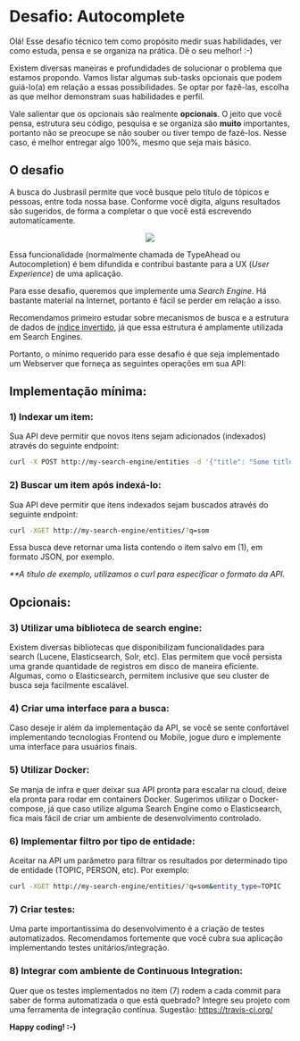 # Desafio: Autocomplete

Olá! Esse desafio técnico tem como propósito medir suas habilidades, ver como estuda, pensa e se organiza na prática. Dê o seu melhor! :-)

Existem diversas maneiras e profundidades de solucionar o problema que estamos propondo. Vamos listar algumas sub-tasks opcionais que podem guiá-lo(a) em relação a essas possibilidades. Se optar por fazê-las, escolha as que melhor demonstram suas habilidades e perfil.

Vale salientar que os opcionais são realmente **opcionais**. O jeito que você pensa, estrutura seu código, pesquisa e se organiza são **muito** importantes, portanto não se preocupe se não souber ou tiver tempo de fazê-los. Nesse caso, é melhor entregar algo 100%, mesmo que seja mais básico.

## O desafio
A busca do Jusbrasil permite que você busque pelo título de tópicos e pessoas, entre toda nossa base.
Conforme você digita, alguns resultados são sugeridos, de forma a completar o que você está escrevendo automaticamente.

<p align="center">
  <img src="https://api.monosnap.com/rpc/file/download?id=NXGOEodtY6iY69o3MwJ3slJO9X59W8" />
</p>

Essa funcionalidade (normalmente chamada de TypeAhead ou Autocompletion) é bem difundida e contribui bastante para a UX (*User Experience*) de uma aplicação.

Para esse desafio, queremos que implemente uma *Search Engine*. Há bastante material na Internet, portanto é fácil se perder em relação a isso.

Recomendamos primeiro estudar sobre mecanismos de busca e a estrutura de dados de [índice invertido](https://en.wikipedia.org/wiki/Inverted_index), já que essa estrutura é amplamente utilizada em Search Engines.

Portanto, o mínimo requerido para esse desafio é que seja implementado um Webserver que forneça as seguintes operações em sua API:

## Implementação mínima:
### 1) Indexar um item:
Sua API deve permitir que novos itens sejam adicionados (indexados) através do seguinte endpoint:
```bash
curl -X POST http://my-search-engine/entities -d '{"title": "Some title", "type": "TOPIC"}'
```

### 2) Buscar um item após indexá-lo:
Sua API deve permitir que itens indexados sejam buscados através do seguinte endpoint:
```bash
curl -XGET http://my-search-engine/entities/?q=som
```
Essa busca deve retornar uma lista contendo o item salvo em (1), em formato JSON, por exemplo.

*\*\*A título de exemplo, utilizamos o curl para especificar o formato da API.*


## Opcionais:
### 3) Utilizar uma biblioteca de search engine:
Existem diversas bibliotecas que disponibilizam funcionalidades para search (Lucene, Elasticsearch, Solr, etc). Elas permitem que você persista uma grande quantidade de registros em disco de maneira eficiente. Algumas, como o Elasticsearch, permitem inclusive que seu cluster de busca seja facilmente escalável.

### 4) Criar uma interface para a busca:
Caso deseje ir além da implementação da API, se você se sente confortável implementando tecnologias Frontend ou Mobile, jogue duro e implemente uma interface para usuários finais.

### 5) Utilizar Docker:
Se manja de infra e quer deixar sua API pronta para escalar na cloud, deixe ela pronta para rodar em containers Docker. Sugerimos utilizar o Docker-compose, já que caso utilize alguma Search Engine como o Elasticsearch, fica mais fácil de criar um ambiente de desenvolvimento controlado.

### 6) Implementar filtro por tipo de entidade:
Aceitar na API um parâmetro para filtrar os resultados por determinado tipo de entidade (TOPIC, PERSON, etc). Por exemplo:
```bash
curl -XGET http://my-search-engine/entities/?q=som&entity_type=TOPIC
```

### 7) Criar testes:
Uma parte importantissima do desenvolvimento é a criação de testes automatizados. Recomendamos fortemente que você cubra sua aplicação implementando testes unitários/integração.

### 8) Integrar com ambiente de Continuous Integration:
Quer que os testes implementados no item (7) rodem a cada commit para saber de forma automatizada o que está quebrado? Integre seu projeto com uma ferramenta de integração contínua. Sugestão: https://travis-ci.org/

**Happy coding! :-)**

